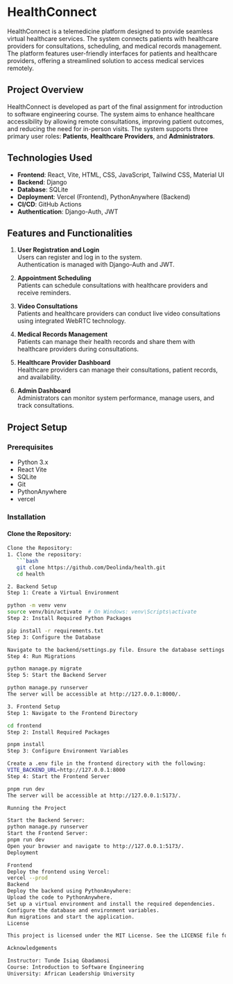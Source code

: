 # HealthConnect

HealthConnect is a telemedicine platform designed to provide seamless virtual healthcare services. The system connects patients with healthcare providers for consultations, scheduling, and medical records management. The platform features user-friendly interfaces for patients and healthcare providers, offering a streamlined solution to access medical services remotely.

## Project Overview
HealthConnect is developed as part of the final assignment for introduction to software engineering course. The system aims to enhance healthcare accessibility by allowing remote consultations, improving patient outcomes, and reducing the need for in-person visits. The system supports three primary user roles: **Patients**, **Healthcare Providers**, and **Administrators**.

## Technologies Used
- **Frontend**: React, Vite, HTML, CSS, JavaScript, Tailwind CSS, Material UI
- **Backend**: Django
- **Database**: SQLite
- **Deployment**: Vercel (Frontend), PythonAnywhere (Backend)
- **CI/CD**: GitHub Actions
- **Authentication**: Django-Auth, JWT

## Features and Functionalities
1. **User Registration and Login**  
   Users can register and log in to the system.  
   Authentication is managed with Django-Auth and JWT.

2. **Appointment Scheduling**  
   Patients can schedule consultations with healthcare providers and receive reminders.

3. **Video Consultations**  
   Patients and healthcare providers can conduct live video consultations using integrated WebRTC technology.

4. **Medical Records Management**  
   Patients can manage their health records and share them with healthcare providers during consultations.

5. **Healthcare Provider Dashboard**  
   Healthcare providers can manage their consultations, patient records, and availability.

6. **Admin Dashboard**  
   Administrators can monitor system performance, manage users, and track consultations.

## Project Setup

### Prerequisites
- Python 3.x
- React Vite
- SQLite
- Git
- PythonAnywhere
- vercel

### Installation

#### Clone the Repository:
```bash
Clone the Repository:
1. Clone the repository:
   ```bash
   git clone https://github.com/Deolinda/health.git
   cd health

2. Backend Setup
Step 1: Create a Virtual Environment

python -m venv venv
source venv/bin/activate  # On Windows: venv\Scripts\activate
Step 2: Install Required Python Packages

pip install -r requirements.txt
Step 3: Configure the Database

Navigate to the backend/settings.py file. Ensure the database settings point to an SQLite database or configure it for another DBMS.
Step 4: Run Migrations

python manage.py migrate
Step 5: Start the Backend Server

python manage.py runserver
The server will be accessible at http://127.0.0.1:8000/.

3. Frontend Setup
Step 1: Navigate to the Frontend Directory

cd frontend
Step 2: Install Required Packages

pnpm install
Step 3: Configure Environment Variables

Create a .env file in the frontend directory with the following:
VITE_BACKEND_URL=http://127.0.0.1:8000
Step 4: Start the Frontend Server

pnpm run dev
The server will be accessible at http://127.0.0.1:5173/.

Running the Project

Start the Backend Server:
python manage.py runserver
Start the Frontend Server:
pnpm run dev
Open your browser and navigate to http://127.0.0.1:5173/.
Deployment

Frontend
Deploy the frontend using Vercel:
vercel --prod
Backend
Deploy the backend using PythonAnywhere:
Upload the code to PythonAnywhere.
Set up a virtual environment and install the required dependencies.
Configure the database and environment variables.
Run migrations and start the application.
License

This project is licensed under the MIT License. See the LICENSE file for details.

Acknowledgements

Instructor: Tunde Isiaq Gbadamosi
Course: Introduction to Software Engineering
University: African Leadership University

